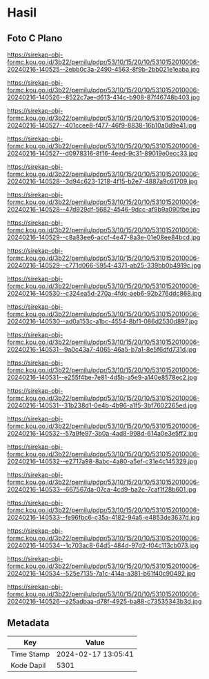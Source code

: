 # Hasil

## Foto C Plano

https://sirekap-obj-formc.kpu.go.id/3b22/pemilu/pdpr/53/10/15/20/10/5310152010006-20240216-140525--2ebb0c3a-2490-4563-8f9b-2bb021e1eaba.jpg

https://sirekap-obj-formc.kpu.go.id/3b22/pemilu/pdpr/53/10/15/20/10/5310152010006-20240216-140526--8522c7ae-d613-414c-b908-87f46748b403.jpg

https://sirekap-obj-formc.kpu.go.id/3b22/pemilu/pdpr/53/10/15/20/10/5310152010006-20240216-140527--401ccee8-f477-46f9-8838-16b10a0d9e41.jpg

https://sirekap-obj-formc.kpu.go.id/3b22/pemilu/pdpr/53/10/15/20/10/5310152010006-20240216-140527--d0978316-8f16-4eed-9c31-89019e0ecc33.jpg

https://sirekap-obj-formc.kpu.go.id/3b22/pemilu/pdpr/53/10/15/20/10/5310152010006-20240216-140528--3d94c623-1218-4f15-b2e7-4887a9c61709.jpg

https://sirekap-obj-formc.kpu.go.id/3b22/pemilu/pdpr/53/10/15/20/10/5310152010006-20240216-140528--47d929df-5682-4546-9dcc-af9b9a090fbe.jpg

https://sirekap-obj-formc.kpu.go.id/3b22/pemilu/pdpr/53/10/15/20/10/5310152010006-20240216-140529--c8a83ee6-accf-4e47-8a3e-01e08ee84bcd.jpg

https://sirekap-obj-formc.kpu.go.id/3b22/pemilu/pdpr/53/10/15/20/10/5310152010006-20240216-140529--c771d066-5954-4371-ab25-339bb0b4919c.jpg

https://sirekap-obj-formc.kpu.go.id/3b22/pemilu/pdpr/53/10/15/20/10/5310152010006-20240216-140530--c324ea5d-270a-4fdc-aeb6-92b276ddc868.jpg

https://sirekap-obj-formc.kpu.go.id/3b22/pemilu/pdpr/53/10/15/20/10/5310152010006-20240216-140530--ad0a153c-a1bc-4554-8bf1-086d2530d897.jpg

https://sirekap-obj-formc.kpu.go.id/3b22/pemilu/pdpr/53/10/15/20/10/5310152010006-20240216-140531--9a0c43a7-4065-46a5-b7a1-8e5f6dfd731d.jpg

https://sirekap-obj-formc.kpu.go.id/3b22/pemilu/pdpr/53/10/15/20/10/5310152010006-20240216-140531--e255f4be-7e81-4d5b-a5e9-a140e8578ec2.jpg

https://sirekap-obj-formc.kpu.go.id/3b22/pemilu/pdpr/53/10/15/20/10/5310152010006-20240216-140531--31b238d1-0e4b-4b96-a1f5-3bf7602265ed.jpg

https://sirekap-obj-formc.kpu.go.id/3b22/pemilu/pdpr/53/10/15/20/10/5310152010006-20240216-140532--57a9fe97-3b0a-4ad8-998d-614a0e3e5ff2.jpg

https://sirekap-obj-formc.kpu.go.id/3b22/pemilu/pdpr/53/10/15/20/10/5310152010006-20240216-140532--e2717a98-8abc-4a80-a5ef-c31e4c145329.jpg

https://sirekap-obj-formc.kpu.go.id/3b22/pemilu/pdpr/53/10/15/20/10/5310152010006-20240216-140533--667567da-07ca-4cd9-ba2c-7caf1f28b601.jpg

https://sirekap-obj-formc.kpu.go.id/3b22/pemilu/pdpr/53/10/15/20/10/5310152010006-20240216-140533--fe96fbc6-c35a-4182-94a5-e4853de3637d.jpg

https://sirekap-obj-formc.kpu.go.id/3b22/pemilu/pdpr/53/10/15/20/10/5310152010006-20240216-140534--1c703ac8-64d5-484d-97d2-f04c113cb073.jpg

https://sirekap-obj-formc.kpu.go.id/3b22/pemilu/pdpr/53/10/15/20/10/5310152010006-20240216-140534--525e7135-7a1c-414a-a381-b61f40c90492.jpg

https://sirekap-obj-formc.kpu.go.id/3b22/pemilu/pdpr/53/10/15/20/10/5310152010006-20240216-140526--a25adbaa-d78f-4925-ba88-c73535343b3d.jpg


## Metadata

| Key        | Value               |
| ---------- | ------------------- |
| Time Stamp | 2024-02-17 13:05:41 |
| Kode Dapil | 5301                |



